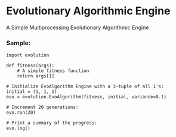 # Evolutionary Algorithmic Engine
A Simple Multiprocessing Evolutionary Algorithmic Engine 


### Sample:

```
import evolution

def fitness(args):
    # A simple fitness function
    return args[1]

# Initialize EvoAlgorithm Engine with a 3-tuple of all 1's:
initial = (1, 1, 1)
evo = evolution.EvoAlgorithm(fitness, initial, variance=0.1)

# Increment 20 generations:
evo.run(20)

# Print a summary of the progress:
evo.log()

```
